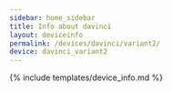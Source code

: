 ```yaml
---
sidebar: home_sidebar
title: Info about davinci
layout: deviceinfo
permalink: /devices/davinci/variant2/
device: davinci_variant2
---
```

{% include templates/device_info.md %}
